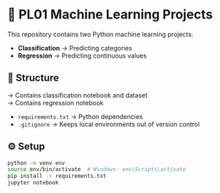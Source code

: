 # 🧠 PL01 Machine Learning Projects

This repository contains two Python machine learning projects:
- **Classification** → Predicting categories
- **Regression** → Predicting continuous values

## 📂 Structure
→ Contains classification notebook and dataset  
→ Contains regression notebook  
- `requirements.txt` → Python dependencies  
- `.gitignore` → Keeps local environments out of version control  

## ⚙️ Setup
```bash
python -m venv env
source env/bin/activate  # Windows: env\Scripts\activate
pip install -r requirements.txt
jupyter notebook
